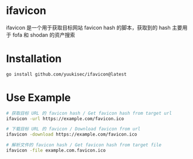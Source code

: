 # ifavicon

ifavicon 是一个用于获取目标网站 favicon hash 的脚本，获取到的 hash 主要用于 fofa 和 shodan 的资产搜索

# Installation

```bash
go install github.com/yuukisec/ifavicon@latest
```

# Use Example

```bash
# 获取目标 URL 的 favicon hash / Get favicon hash from target url
ifavicon -url https://example.com/favicon.ico

# 下载目标 URL 的 favicon / Download favicon from url
ifavicon -download https://example.com/favicon.ico

# 解析文件的 favicon hash / Get favicon hash from target file
ifavicon -file example.com.favicon.ico
```
